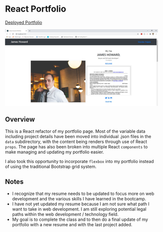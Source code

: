 # React Portfolio

[Deployed Portfolio](https://jth2698.github.io/react-portfolio)

![screenshot of deployed app](public/assets/deployed-screenshot.jpg)

## Overview

This is a React refactor of my portfolio page. Most of the variable data including project details have been moved into individual .json files in the `data` subdirectory, with the content being renders through use of React `props`. The page has also been broken into multiple React `components` to make managing and updating my portfolio easier.

I also took this opportunity to incorporate `flexbox` into my portfolio instead of using the traditional Bootstrap grid system.

## Notes

* I recognize that my resume needs to be updated to focus more on web development and the various skills I have learned in the bootcamp.
* I have not yet updated my resume because I am not sure what path I want to take in web development. I am still exploring potential legal paths within the web development / technology field.
* My goal is to complete the class and to then do a final update of my portfolio with a new resume and with the last project added.